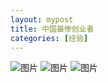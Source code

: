 ```yaml
---
layout: mypost
title: 中国最惨创业者
categories: [经验]
---
```



![图片](001.jpg)
![图片](002.jpg)
![图片](003.jpg)
